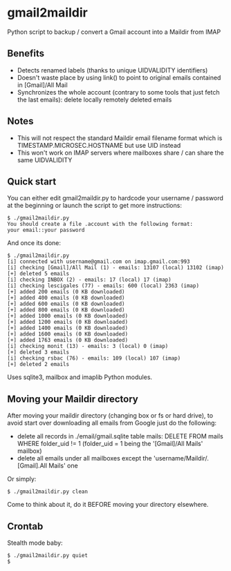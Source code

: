 # gmail2maildir

Python script to backup / convert a Gmail account into a Maildir from IMAP

## Benefits

* Detects renamed labels (thanks to unique UIDVALIDITY identifiers)
* Doesn't waste place by using link() to point to original emails contained in [Gmail]/All Mail
* Synchronizes the whole account (contrary to some tools that just fetch the last emails): delete locally remotely deleted emails

## Notes

* This will not respect the standard Maildir email filename format which is TIMESTAMP.MICROSEC.HOSTNAME but use UID instead
* This won't work on IMAP servers where mailboxes share / can share the same UIDVALIDITY

## Quick start

You can either edit gmail2maildir.py to hardcode your username / password at the beginning or launch the script to get more instructions:

``` shell
$ ./gmail2maildir.py 
You should create a file .account with the following format:
your email::your password
```

And once its done:

``` shell
$ ./gmail2maildir.py 
[i] connected with username@gmail.com on imap.gmail.com:993
[i] checking [Gmail]/All Mail (1) - emails: 13107 (local) 13102 (imap)
[+] deleted 5 emails
[i] checking INBOX (2) - emails: 17 (local) 17 (imap)
[i] checking lescigales (77) - emails: 600 (local) 2363 (imap)
[+] added 200 emails (0 KB downloaded)
[+] added 400 emails (0 KB downloaded)
[+] added 600 emails (0 KB downloaded)
[+] added 800 emails (0 KB downloaded)
[+] added 1000 emails (0 KB downloaded)
[+] added 1200 emails (0 KB downloaded)
[+] added 1400 emails (0 KB downloaded)
[+] added 1600 emails (0 KB downloaded)
[+] added 1763 emails (0 KB downloaded)
[i] checking monit (13) - emails: 3 (local) 0 (imap)
[+] deleted 3 emails
[i] checking rsbac (76) - emails: 109 (local) 107 (imap)
[+] deleted 2 emails

```

Uses sqlite3, mailbox and imaplib Python modules.


## Moving your Maildir directory

After moving your maildir directory (changing box or fs or hard drive), to avoid start over downloading all emails from Google just do the following:
* delete all records in ./email/gmail.sqlite table mails: DELETE FROM mails WHERE folder_uid != 1 (folder_uid = 1 being the '[Gmail]/All Mails' mailbox)
* delete all emails under all mailboxes except the 'username/Maildir/.[Gmail].All Mails' one

Or simply:

``` shell
$ ./gmail2maildir.py clean

```

Come to think about it, do it BEFORE moving your directory elsewhere.


## Crontab

Stealth mode baby:

``` shell
$ ./gmail2maildir.py quiet
$
```

